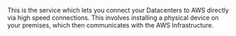 This is the service which lets you connect your Datacenters to AWS directly via high speed connections.
This involves installing a physical device on your premises, which then communicates with the AWS Infrastructure.
